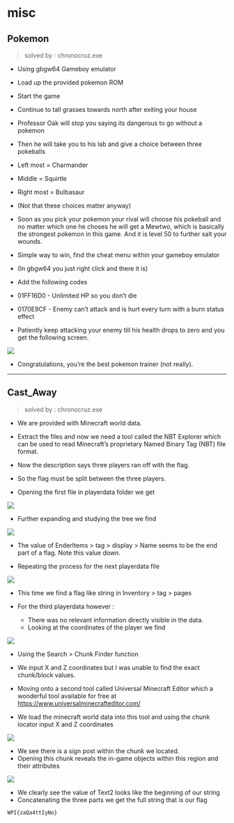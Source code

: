 # misc

## Pokemon

> solved by : chronocruz.exe

* Using gbgw64 Gameboy emulator
* Load up the provided pokemon ROM
* Start the game
* Continue to tall grasses towards north after exiting your house
* Professor Oak will stop you saying its dangerous to go without a pokemon
* Then he will take you to his lab and give a choice between three pokeballs
* Left most = Charmander
* Middle = Squirtle
* Right most = Bulbasaur
* (Not that these choices matter anyway)
* Soon as you pick your pokemon your rival will choose his pokeball and no matter which one he choses he will get a Mewtwo, which is basically the strongest pokemon in this game. And it is level 50 to further salt your wounds.

* Simple way to win, find the cheat menu within your gameboy emulator
* (In gbgw64 you just right click and there it is)
* Add the following codes
* 01FF16D0 - Unlimited HP so you don’t die
* 0170E9CF - Enemy can’t attack and is hurt every turn with a burn status effect
* Patiently keep attacking your enemy till his health drops to zero and you get the following screen.

![](https://i.imgur.com/PxVuCDc.jpg)

* Congratulations, you’re the best pokemon trainer (not really).

---

## Cast_Away

> solved by : chronocruz.exe

* We are provided with Minecraft world data.
* Extract the files and now we need a tool called the NBT Explorer which can be used to read Minecraft’s proprietary Named Binary Tag (NBT) file format.
* Now the description says three players ran off with the flag.
* So the flag must be split between the three players.

* Opening the first file in playerdata folder we get

![](https://i.imgur.com/Z9aWAri.png)

* Further expanding and studying the tree we find 

![](https://i.imgur.com/XpP9LQB.png)

* The value of EnderItems > tag > display > Name seems to be the end part of a flag.
Note this value down.

* Repeating the process for the next playerdata file

![](https://i.imgur.com/iP4yecb.png)

* This time we find a flag like string in Inventory > tag > pages

* For the third playerdata however :
    * There was no relevant information directly visible in the data.
    * Looking at the coordinates of the player we find

![](https://i.imgur.com/6DVRJio.png)

* Using the Search > Chunk Finder function
* We input X and Z coordinates but I was unable to find the exact chunk/block values.

* Moving onto a second tool called Universal Minecraft Editor which a wonderful tool available for free at https://www.universalminecrafteditor.com/

* We load the minecraft world data into this tool and using the chunk locator input X and Z coordinates

![](https://i.imgur.com/kwTXQLK.png)

* We see there is a sign post within the chunk we located.
* Opening this chunk reveals the in-game objects within this region and their attributes

![](https://i.imgur.com/zNcf77L.png)

* We clearly see the value of Text2 looks like the beginning of our string
* Concatenating the three parts we get the full string that is our flag

```
WPI{zaQa4ttIyNo}
```